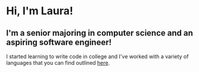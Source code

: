 # Hi, I'm Laura!
## I'm a senior majoring in computer science and an aspiring software engineer!
I started learning to write code in college and I've worked with a variety of languages that you can find outlined <a href="https://lpaul21.github.io">here</a>.
